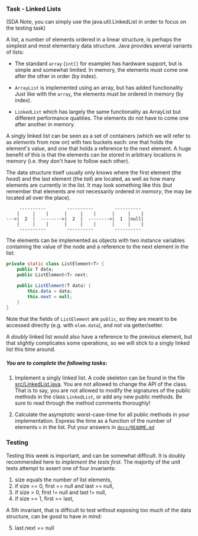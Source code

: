 ### Task - Linked Lists

(SDA Note, you can simply use the java.util.LinkedList in order to focus on the testing task)

A list, a number of elements ordered in a linear structure, is perhaps the
simplest and most elementary data structure. Java provides several variants of
lists:

* The standard `array` (`int[]` for example) has hardware support, but is
  simple and somewhat limited. In memory, the elements must come one after
  the other in order (by index).

* `ArrayList` is implemented using an array, but has added functionality Just
  like with the `array`, the elements must be ordered in memory (by index).

* `LinkedList` which has largely the same functionality as ArrayList but
  different performance qualities. The elements do not have to come one after
  another in memory.

A singly linked list can be seen as a set of containers (which we will refer to
as _elements_ from now on) with two buckets each:
one that holds the element's value, and one that holds a reference to the
next element. A huge benefit of this is that the elements can be stored in
arbitrary locations in memory (i.e. they don't have to follow each other).

The data structure itself usually only knows where the first element (the
_head_) and the last element (the _tail_) are located, as well as how many
elements are currently in the list. It may look something like this (but
remember that elements are not necessarily ordered _in memory_, the may be
located all over the place).


```
     ----------        ----------        ----------
    |     |    |      |     |    |      |     |    |
--->|  2  |  -------->|  2  |  -------->|  1  |null|
    |     |    |      |     |    |      |     |    |
     ----------        ----------        ----------
```

The elements can be implemented as objects with two instance variables
containing the value of the node and a reference to the next element in the
list:

```java
private static class ListElement<T> {
    public T data;
    public ListElement<T> next;

    public ListElement(T data) {
        this.data = data;
        this.next = null;
    }
}
```
Note that the fields of `ListElement` are `public`, so they are meant to be
accessed directly (e.g. with `elem.data`), and not via getter/setter.

A _doubly_ linked list would also have a reference to the previous element, but
that slightly complicates some operations, so we will stick to a singly linked
list this time around.

##### You are to complete the following tasks:

1. Implement a singly linked list. A code skeleton can be found in the file
   [src/LinkedList.java](src/LinkedList.java). You are not allowed to change the
   API of the class. That is to say, you are not allowed to modify the
   signatures of the public methods in the class `LinkedList`, or add any new
   public methods.  Be sure to read through the method comments thoroughly!

2. Calculate the asymptotic worst-case-time for all public methods in your
   implementation. Express the time as a function of the number of elements `n`
   in the list. Put your answers in [`docs/README.md`](docs/README.md)

### Testing
Testing this week is important, and can be somewhat difficult. It is doubly
recommended here to _implement the tests first_. The majority of the unit tests
attempt to assert one of four invariants:

1. size equals the number of list elements,
2. if size == 0, first == null and last == null,
3. if size > 0, first != null and last != null,
4. if size == 1, first == last,

A 5th invariant, that is difficult to test without exposing too much of the
data structure, can be good to have in mind:

5. last.next == null
